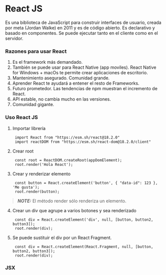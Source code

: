 # React JS

Es una biblioteca de JavaScript para construir interfaces de usuario, creada por meta (Jordan Walke) en 2011 y es de código abierto. Es declarativo y basado en componentes. Se puede ejecutar tanto en el cliente como en el servidor.

### Razones para usar React

1. Es el framework más demandado.
2. También se puede usar para React Native (app moviles). React Native for Windows + macOs te permite crear aplicaciones de escritorio. 
3. Mantenimiento asegurado. Comunidad grande.
4. Aprender React te ayudará a entener el resto de Frameworks.
5. Futuro prometedor. Las tendencias de npm muestran el incremento de React. 
6. API estable, no cambia mucho en las versiones. 
7. Comunidad gigante.

### Uso React JS

1. Importar librería

        import React from "https://esm.sh/react@18.2.0"
        import reactDOM from "https://esm.sh/react-dom@18.2.0/client"

2. Crear root

        const root = ReactDOM.createRoot(appDomElement);
        root.render('Hola React');

3. Crear y renderizar elemento 

        const button = React.createElement('button', { "data-id": 123 }, 'Me gusta');
        root.render(button);

> **_NOTE:_**  El método render sólo renderiza un elemento.

4. Crear un div que agrupe a varios botones y sea renderizado

        const div = React.createElement('div', null, [button, button2, button3]);
        root.render(div);

5. Se puede sustituir el div por un React Fragment.

        const div = React.createElement(React.Fragment, null, [button, button2, button3]);
        root.render(div);

### JSX